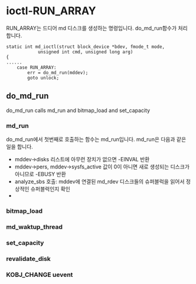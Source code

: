 # ioctl-RUN\_ARRAY

RUN\_ARRAY는 드디어 md 디스크를 생성하는 명령입니다. do\_md\_run함수가 처리합니다.

```
static int md_ioctl(struct block_device *bdev, fmode_t mode,
            unsigned int cmd, unsigned long arg)
{
......
    case RUN_ARRAY:
        err = do_md_run(mddev);
        goto unlock;
```

## do\_md\_run

do_md_run calls md_run and bitmap_load and set_capacity


### md_run

do\_md\_run에서 첫번째로 호출하는 함수는 md\_run입니다. md\_run은 다음과 같은 일을 합니다.

* mddev-&gt;disks 리스트에 아무런 장치가 없으면 -EINVAL 반환
* mddev-&gt;pers, mddev-&gt;sysfs\_active 값이 0이 아니면 새로 생성되는 디스크가 아니므로 -EBUSY 반환
* analyze\_sbs 호출: mddev에 연결된 md\_rdev 디스크들의 슈퍼블럭을 읽어서 정상적인 슈퍼블럭인지 확인
* 
### bitmap\_load

### md\_waktup\_thread

### set\_capacity

### revalidate\_disk

### KOBJ\_CHANGE uevent



